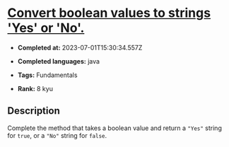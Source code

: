 # [Convert boolean values to strings 'Yes' or 'No'.](https://www.codewars.com/kata/53369039d7ab3ac506000467)

- **Completed at:** 2023-07-01T15:30:34.557Z

- **Completed languages:** java

- **Tags:** Fundamentals

- **Rank:** 8 kyu

## Description

Complete the method that takes a boolean value and return a `"Yes"` string for `true`, or a `"No"` string for `false`.
